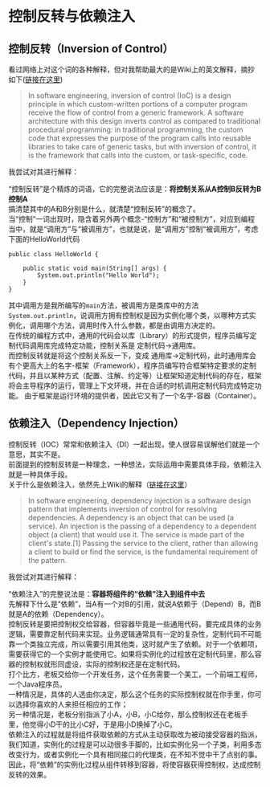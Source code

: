 控制反转与依赖注入
================


控制反转（Inversion of Control）
-------------------------------

看过网络上对这个词的各种解释，但对我帮助最大的是Wiki上的英文解释，摘抄如下([链接在这里](https://en.wikipedia.org/wiki/Inversion_of_control))  
> In software engineering, inversion of control (IoC) is a design principle in which custom-written portions of a computer program receive the flow of control from a generic framework. A software architecture with this design inverts control as compared to traditional procedural programming: in traditional programming, the custom code that expresses the purpose of the program calls into reusable libraries to take care of generic tasks, but with inversion of control, it is the framework that calls into the custom, or task-specific, code.

我尝试对其进行解释：  

“控制反转”是个精炼的词语，它的完整说法应该是：**将控制关系从A控制B反转为B控制A**  
搞清楚其中的A和B分别是什么，就清楚“控制反转”的概念了。  
当“控制”一词出现时，隐含着另外两个概念-“控制方”和“被控制方”，对应到编程当中，就是“调用方”与“被调用方”，也就是说，是“调用方”控制“被调用方”，考虑下面的HelloWorld代码  

	public class HelloWorld {
	
	    public static void main(String[] args) {
	        System.out.println("Hello World");
	    }
	}

其中调用方是我所编写的`main`方法，被调用方是类库中的方法`System.out.println`，说调用方拥有控制权是因为实例化哪个类，以哪种方式实例化，调用哪个方法，调用时传入什么参数，都是由调用方决定的。  
在传统的编程方式中，通用的代码会以库（Library）的形式提供，程序员编写定制代码调用库完成特定功能，控制关系是 定制代码->通用库。  
而控制反转就是将这个控制关系反一下，变成 通用库->定制代码，此时通用库会有个更高大上的名字-框架（Framework），程序员编写符合框架特定要求的定制代码，并且以某种方式（配置、注解、约定等）让框架知道定制代码的存在，框架将会主导程序的运行，管理上下文环境，并在合适的时机调用定制代码完成特定功能。
由于框架是运行环境的提供者，因此它又有了一个名字-容器（Container）。

依赖注入（Dependency Injection）
------------------------------

控制反转（IOC）常常和依赖注入（DI）一起出现，使人很容易误解他们就是一个意思，其实不是。  
前面提到的控制反转是一种理念，一种想法，实际运用中需要具体手段，依赖注入就是一种具体手段。  
关于什么是依赖注入，依然先上Wiki的解释（[链接在这里](https://en.wikipedia.org/wiki/Dependency_injection)）  
> In software engineering, dependency injection is a software design pattern that implements inversion of control for resolving dependencies. A dependency is an object that can be used (a service). An injection is the passing of a dependency to a dependent object (a client) that would use it. The service is made part of the client's state.[1] Passing the service to the client, rather than allowing a client to build or find the service, is the fundamental requirement of the pattern.

我尝试对其进行解释：

 “依赖注入”的完整说法是：**容器将组件的“依赖”注入到组件中去**  
先解释下什么是“依赖”，当A有一个对B的引用，就说A依赖于（Depend）B，而B就是A的依赖（Dependency）。  
控制反转是要把控制权交给容器，但容器毕竟是一些通用代码，要完成具体的业务逻辑，需要靠定制代码来实现。业务逻辑通常具有一定的复杂性，定制代码不可能靠一个类独立完成，所以需要引用其他类，这时就产生了依赖。对于一个依赖项，需要获得它的一个实例才能使用它。如果将实例化的过程放在定制代码里，那么容器的控制权就形同虚设，实际的控制权还是在定制代码。  
打个比方，老板交给你一个开发任务，这个任务需要一个美工，一个前端工程师，一个Java程序员。  
一种情况是，具体的人选由你决定，那么这个任务的实际控制权就在你手里，你可以选择你喜欢的人来担任相应的工作；  
另一种情况是，老板分别指派了小A，小B，小C给你，那么控制权还在老板手里，他觉得小D干的比小C好，于是用小D换掉了小C。  
依赖注入的过程就是将组件获取依赖的方式从主动获取改为被动接受容器的指派，我们知道，实例化的过程是可以动很多手脚的，比如实例化另一个子类，利用多态改变行为，或者实例化一个具有相同接口的代理类，在不知不觉中干了点别的事。  
因此，将“依赖”的实例化过程从组件转移到容器，将使容器获得控制权，达成控制反转的效果。